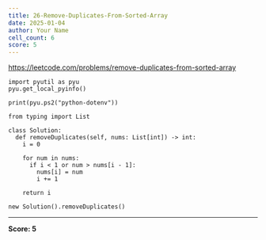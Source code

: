 ```yaml
---
title: 26-Remove-Duplicates-From-Sorted-Array
date: 2025-01-04
author: Your Name
cell_count: 6
score: 5
---
```


https://leetcode.com/problems/remove-duplicates-from-sorted-array


```
import pyutil as pyu
pyu.get_local_pyinfo()
```


```
print(pyu.ps2("python-dotenv"))
```


```
from typing import List
```


```
class Solution:
  def removeDuplicates(self, nums: List[int]) -> int:
    i = 0

    for num in nums:
      if i < 1 or num > nums[i - 1]:
        nums[i] = num
        i += 1

    return i
```


```
new Solution().removeDuplicates()
```


---
**Score: 5**